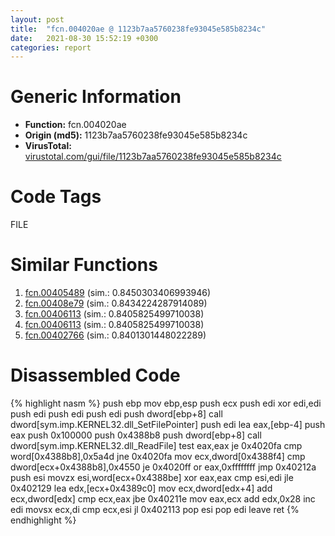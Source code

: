 ```yaml
---
layout: post
title:  "fcn.004020ae @ 1123b7aa5760238fe93045e585b8234c"
date:   2021-08-30 15:52:19 +0300
categories: report
---
```


# Generic Information
- **Function:** fcn.004020ae
- **Origin (md5):** 1123b7aa5760238fe93045e585b8234c
- **VirusTotal:** [virustotal.com/gui/file/1123b7aa5760238fe93045e585b8234c][virustotal_ref]

# Code Tags
<span class="tag" id="FILE">FILE</span>


# Similar Functions

1. [fcn.00405489][similar_1_ref] (sim.: 0.8450303406993946)
2. [fcn.00408e79][similar_2_ref] (sim.: 0.8434224287914089)
3. [fcn.00406113][similar_3_ref] (sim.: 0.8405825499710038)
4. [fcn.00406113][similar_4_ref] (sim.: 0.8405825499710038)
5. [fcn.00402766][similar_5_ref] (sim.: 0.8401301448022289)


# Disassembled Code

{% highlight nasm %}
push ebp
mov ebp,esp
push ecx
push edi
xor edi,edi
push edi
push edi
push edi
push dword[ebp+8]
call dword[sym.imp.KERNEL32.dll_SetFilePointer]
push edi
lea eax,[ebp-4]
push eax
push 0x100000
push 0x4388b8
push dword[ebp+8]
call dword[sym.imp.KERNEL32.dll_ReadFile]
test eax,eax
je 0x4020fa
cmp word[0x4388b8],0x5a4d
jne 0x4020fa
mov ecx,dword[0x4388f4]
cmp dword[ecx+0x4388b8],0x4550
je 0x4020ff
or eax,0xffffffff
jmp 0x40212a
push esi
movzx esi,word[ecx+0x4388be]
xor eax,eax
cmp esi,edi
jle 0x402129
lea edx,[ecx+0x4389c0]
mov ecx,dword[edx+4]
add ecx,dword[edx]
cmp ecx,eax
jbe 0x40211e
mov eax,ecx
add edx,0x28
inc edi
movsx ecx,di
cmp ecx,esi
jl 0x402113
pop esi
pop edi
leave 
ret 
{% endhighlight %}


[similar_1_ref]: /report/fcn.00405489@71550f1ee4f4626545a4bffe6d950f12
[similar_2_ref]: /report/fcn.00408e79@1fd683a7f72f257d6d6de6e845d6c40a
[similar_3_ref]: /report/fcn.00406113@5bfd33ece1aeef8bda2c7fc886262ed9
[similar_4_ref]: /report/fcn.00406113@999ae3491971c32d67bd4c32561ea381
[similar_5_ref]: /report/fcn.00402766@4c8869bb42f854640703b6ddda29ee38
[virustotal_ref]: https://www.virustotal.com/gui/file/1123b7aa5760238fe93045e585b8234c